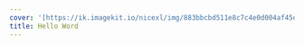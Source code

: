 ```yaml
---
cover: '[https://ik.imagekit.io/nicexl/img/883bbcbd511e8c7c4e0d004af45e27b0_qiKOk4QFt.jpg](https://ik.imagekit.io/nicexl/img/883bbcbd511e8c7c4e0d004af45e27b0_qiKOk4QFt.jpg")'
title: Hello Word
---
```


[
](https://www.yuque.com/)

